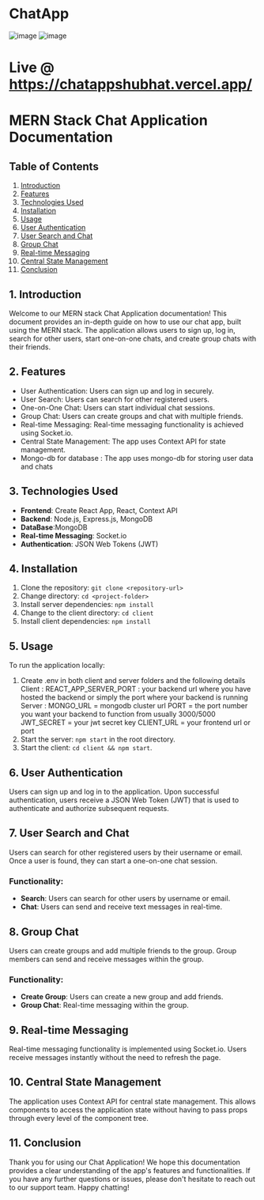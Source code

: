 # ChatApp

![image](https://github.com/shubhatRashid/ChatApp/assets/106548827/91ba149a-8103-4649-9ffd-00bf3b224499)
![image](https://github.com/shubhatRashid/ChatApp/assets/106548827/4a6aece8-f34e-43fb-802b-693a709c686a)


# Live @ https://chatappshubhat.vercel.app/
# MERN Stack Chat Application Documentation

## Table of Contents
1. [Introduction](#introduction)
2. [Features](#features)
3. [Technologies Used](#technologies-used)
4. [Installation](#installation)
5. [Usage](#usage)
6. [User Authentication](#user-authentication)
7. [User Search and Chat](#user-search-and-chat)
8. [Group Chat](#group-chat)
9. [Real-time Messaging](#real-time-messaging)
10. [Central State Management](#central-state-management)
11. [Conclusion](#conclusion)

## 1. Introduction
Welcome to our MERN stack Chat Application documentation! This document provides an in-depth guide on how to use our chat app, built using the MERN stack. The application allows users to sign up, log in, search for other users, start one-on-one chats, and create group chats with their friends.

## 2. Features
- User Authentication: Users can sign up and log in securely.
- User Search: Users can search for other registered users.
- One-on-One Chat: Users can start individual chat sessions.
- Group Chat: Users can create groups and chat with multiple friends.
- Real-time Messaging: Real-time messaging functionality is achieved using Socket.io.
- Central State Management: The app uses Context API for state management.
- Mongo-db for database : The app uses mongo-db for storing user data and chats

## 3. Technologies Used
- **Frontend**: Create React App, React, Context API
- **Backend**: Node.js, Express.js, MongoDB
- **DataBase**:MongoDB
- **Real-time Messaging**: Socket.io
- **Authentication**: JSON Web Tokens (JWT)

## 4. Installation
1. Clone the repository: `git clone <repository-url>`
2. Change directory: `cd <project-folder>`
3. Install server dependencies: `npm install`
4. Change to the client directory: `cd client`
5. Install client dependencies: `npm install`

## 5. Usage
To run the application locally:
1. Create .env in both client and server folders and the following details
     Client : REACT_APP_SERVER_PORT : your backend url where you have hosted the backend or simply the port where your backend is running
     Server : MONGO_URL = mongodb cluster url
              PORT = the port number you want your backend to function from usually 3000/5000
              JWT_SECRET = your jwt secret key
              CLIENT_URL = your frontend url or port
2. Start the server: `npm start` in the root directory.
3. Start the client: `cd client && npm start`.
   

## 6. User Authentication
Users can sign up and log in to the application. Upon successful authentication, users receive a JSON Web Token (JWT) that is used to authenticate and authorize subsequent requests.

## 7. User Search and Chat
Users can search for other registered users by their username or email. Once a user is found, they can start a one-on-one chat session.

### Functionality:
- **Search**: Users can search for other users by username or email.
- **Chat**: Users can send and receive text messages in real-time.

## 8. Group Chat
Users can create groups and add multiple friends to the group. Group members can send and receive messages within the group.

### Functionality:
- **Create Group**: Users can create a new group and add friends.
- **Group Chat**: Real-time messaging within the group.

## 9. Real-time Messaging
Real-time messaging functionality is implemented using Socket.io. Users receive messages instantly without the need to refresh the page.

## 10. Central State Management
The application uses Context API for central state management. This allows components to access the application state without having to pass props through every level of the component tree.

## 11. Conclusion
Thank you for using our Chat Application! We hope this documentation provides a clear understanding of the app's features and functionalities. If you have any further questions or issues, please don't hesitate to reach out to our support team. Happy chatting!
